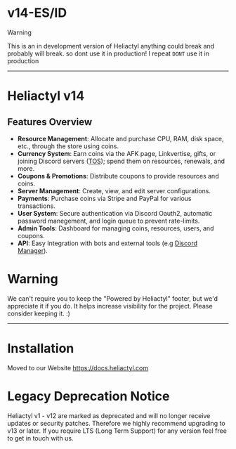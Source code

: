 # v14-ES/ID

> [!WARNING]  
> This is an in development version of Heliactyl anything could break and probably will break.
> so dont use it in production! I repeat `DONT` use it in production

<hr>

# Heliactyl v14

## Features Overview

- **Resource Management**: Allocate and purchase CPU, RAM, disk space, etc., through the store using coins.
- **Currency System**: Earn coins via the AFK page, Linkvertise, gifts, or joining Discord servers ([TOS](https://discord.com/terms)); spend them on resources, renewals, and more.
- **Coupons & Promotions**: Distribute coupons to provide resources and coins.
- **Server Management**: Create, view, and edit server configurations.
- **Payments**: Purchase coins via Stripe and PayPal for various transactions.
- **User System**: Secure authentication via Discord Oauth2, automatic password manegement, and login queue to prevent rate-limits.
- **Admin Tools**: Dashboard for managing coins, resources, users, and coupons.
- **API**: Easy Integration with bots and external tools (e.g [Discord Manager](https://github.com/Heliactyl-Project/Heliactyl-Manager)).

# Warning

We can't require you to keep the "Powered by Heliactyl" footer, but we'd appreciate it if you do. It helps increase visibility for the project. 
Please consider keeping it. :)

<hr>

# Installation

Moved to our Website https://docs.heliactyl.com

# Legacy Deprecation Notice

Heliactyl v1 - v12 are marked as deprecated and will no longer receive updates or security patches.
Therefore we highly recommend upgrading to v13 or later. If you require LTS (Long Term Support)
for any version feel free to get in touch with us.

